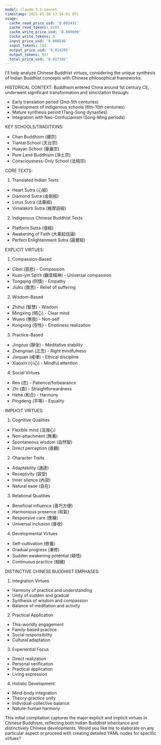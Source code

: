 ```yaml
---
model: claude-3.5-sonnet
timestamp: 2025-01-10 17:54:01 UTC
usage:
  cache_read_price_usd: '0.002431'
  cache_read_tokens: 8103
  cache_write_price_usd: '0.000000'
  cache_write_tokens: 0
  input_price_usd: '0.000546'
  input_tokens: 182
  output_price_usd: '0.014205'
  output_tokens: 947
  total_price_usd: '0.017182'
---
```


I'll help analyze Chinese Buddhist virtues, considering the unique synthesis of Indian Buddhist concepts with Chinese philosophical frameworks.

HISTORICAL CONTEXT:
Buddhism entered China around 1st century CE, underwent significant transformation and sinicization through:
- Early translation period (2nd-5th centuries)
- Development of indigenous schools (6th-10th centuries)
- Mature synthesis period (Tang-Song dynasties)
- Integration with Neo-Confucianism (Song-Ming periods)

KEY SCHOOLS/TRADITIONS:
- Chan Buddhism (禪宗)
- Tiantai School (天台宗)
- Huayan School (華嚴宗)
- Pure Land Buddhism (淨土宗)
- Consciousness-Only School (法相宗)

CORE TEXTS:
1. Translated Indian Texts
- Heart Sutra (心經)
- Diamond Sutra (金剛經)
- Lotus Sutra (法華經)
- Vimalakirti Sutra (維摩詰經)

2. Indigenous Chinese Buddhist Texts
- Platform Sutra (壇經)
- Awakening of Faith (大乘起信論)
- Perfect Enlightenment Sutra (圓覺經)

EXPLICIT VIRTUES:
1. Compassion-Based
- Cibei (慈悲) - Compassion
- Kuan-yin Spirit (觀音精神) - Universal compassion
- Tongqing (同情) - Empathy
- Jiuku (救苦) - Relief of suffering

2. Wisdom-Based
- Zhihui (智慧) - Wisdom
- Mingxing (明心) - Clear mind
- Wuwo (無我) - Non-self
- Kongxing (空性) - Emptiness realization

3. Practice-Based
- Jingzuo (靜坐) - Meditative stability
- Zhengnian (正念) - Right mindfulness
- Jiequan (戒律) - Ethical discipline
- Xiaoxin (小心) - Mindful attention

4. Social Virtues
- Ren (忍) - Patience/forbearance
- Zhi (直) - Straightforwardness
- Hehe (和合) - Harmony
- Pingdeng (平等) - Equality

IMPLICIT VIRTUES:
1. Cognitive Qualities
- Flexible mind (活潑心)
- Non-attachment (無著)
- Spontaneous wisdom (自然智)
- Direct perception (直觀)

2. Character Traits
- Adaptability (通達)
- Receptivity (容受)
- Inner silence (內寂)
- Natural ease (自在)

3. Relational Qualities
- Beneficial influence (善巧方便)
- Harmonious presence (和氣)
- Responsive care (應機)
- Universal inclusion (普收)

4. Developmental Virtues
- Self-cultivation (修養)
- Gradual progress (漸修)
- Sudden awakening potential (頓悟)
- Continuous practice (相續)

DISTINCTIVE CHINESE BUDDHIST EMPHASES:
1. Integration Virtues
- Harmony of practice and understanding
- Unity of sudden and gradual
- Synthesis of wisdom and compassion
- Balance of meditation and activity

2. Practical Application
- This-worldly engagement
- Family-based practice
- Social responsibility
- Cultural adaptation

3. Experiential Focus
- Direct realization
- Personal verification
- Practical application
- Living expression

4. Holistic Development
- Mind-body integration
- Theory-practice unity
- Individual-collective balance
- Nature-human harmony

This initial compilation captures the major explicit and implicit virtues in Chinese Buddhism, reflecting both Indian Buddhist inheritance and distinctively Chinese developments. Would you like me to elaborate on any particular aspect or proceed with creating detailed YAML nodes for specific virtues?